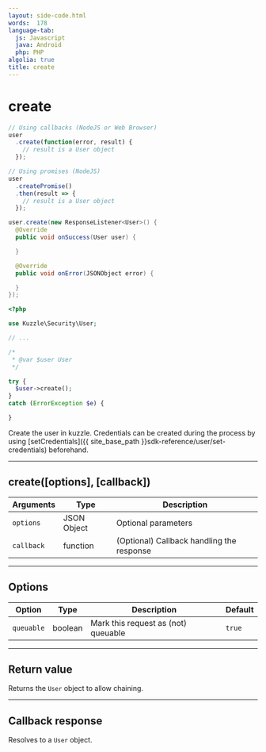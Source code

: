 ```yaml
---
layout: side-code.html
words:  178
language-tab:
  js: Javascript
  java: Android
  php: PHP
algolia: true
title: create
---
```


# create

```js
// Using callbacks (NodeJS or Web Browser)
user
  .create(function(error, result) {
    // result is a User object
  });

// Using promises (NodeJS)
user
  .createPromise()
  .then(result => {
    // result is a User object
  });
```

```java
user.create(new ResponseListener<User>() {
  @Override
  public void onSuccess(User user) {

  }

  @Override
  public void onError(JSONObject error) {

  }
});
```

```php
<?php

use Kuzzle\Security\User;

// ...

/*
 * @var $user User
 */

try {
  $user->create();
}
catch (ErrorException $e) {

}
```

Create the user in kuzzle. Credentials can be created during the process by using [setCredentials]({{ site_base_path }}sdk-reference/user/set-credentials) beforehand.

---

## create([options], [callback])

| Arguments | Type | Description |
|---------------|---------|----------------------------------------|
| ``options`` | JSON Object | Optional parameters |
| ``callback`` | function | (Optional) Callback handling the response |

---

## Options

| Option | Type | Description | Default |
|---------------|---------|----------------------------------------|---------|
| ``queuable`` | boolean | Mark this request as (not) queuable | ``true`` |

---

## Return value

Returns the `User` object to allow chaining.

---

## Callback response

Resolves to a `User` object.
